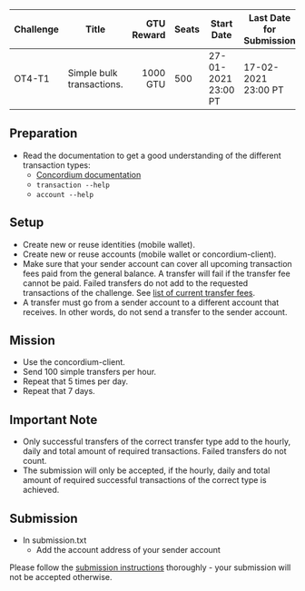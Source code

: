 | Challenge | Title | GTU Reward | Seats | Start Date | Last Date for Submission  |
| -         | -     |          -:| -     |-           | -                         |
| OT4-T1    | Simple bulk transactions.         | 1000 GTU | 500 | 27-01-2021 23:00 PT | 17-02-2021 23:00 PT |
##

## Preparation
- Read the documentation to get a good understanding of the different transaction types:
  - [Concordium documentation](https://developers.concordium.com/en/testnet4/testnet/references/transactions.html)
  - `transaction --help`
  - `account --help`

## Setup
- Create new or reuse identities (mobile wallet).
- Create new or reuse accounts (mobile wallet or concordium-client).
- Make sure that your sender account can cover all upcoming transaction fees paid from the general balance. A transfer will fail if the transfer fee cannot be paid. Failed transfers do not add to the requested transactions of the challenge. See [list of current transfer fees](https://github.com/Concordium/Testnet4-Challenges/issues/75).
- A transfer must go from a sender account to a different account that receives. In other words, do not send a transfer to the sender account.


## Mission
- Use the concordium-client.
- Send 100 simple transfers per hour. 
- Repeat that 5 times per day.
- Repeat that 7 days.

## Important Note
- Only successful transfers of the correct transfer type add to the hourly, daily and total amount of required transactions. Failed transfers do not count.
- The submission will only be accepted, if the hourly, daily and total amount of required successful transactions of the correct type is achieved.

## Submission
- In submission.txt
  - Add the account address of your sender account

Please follow the [submission instructions](/submission-process.md) thoroughly - your submission will not be accepted otherwise.
